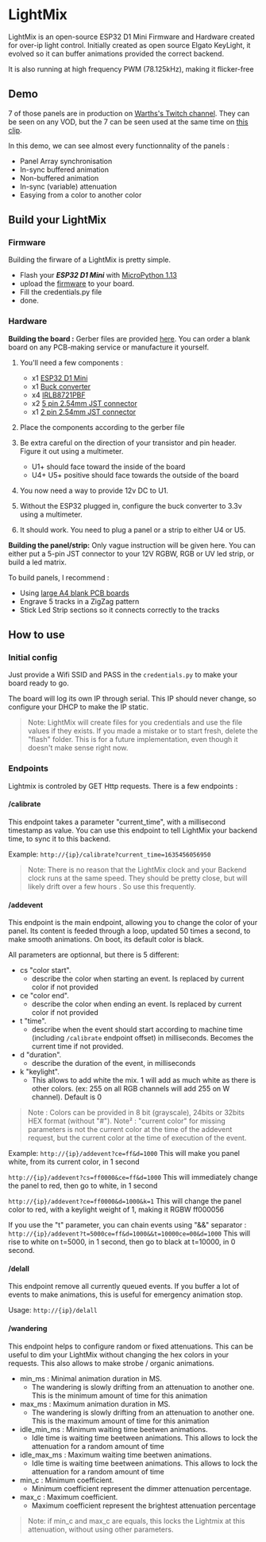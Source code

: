 # LightMix 
LightMix is an open-source ESP32 D1 Mini Firmware and Hardware created for over-ip light control. Initially created as open source Elgato KeyLight, it evolved so it can buffer animations provided the correct backend. 

It is also running at high frequency PWM (78.125kHz), making it flicker-free

## Demo
7 of those panels are in production on [Warths's Twitch channel](https://www.twitch.tv/warths). They can be seen on any VOD, but the 7 can be seen used at the same time on [this clip](https://clips.twitch.tv/WittyBrainyKittenVoteNay-GMUXylfDUYEBWy2h).

In this demo, we can see almost every functionnality of the panels : 
- Panel Array synchronisation
- In-sync buffered animation
- Non-buffered animation
- In-sync (variable) attenuation
- Easying from a color to another color


## Build your LightMix
### Firmware
Building the firware of a LightMix is pretty simple.

- Flash your ***ESP32 D1 Mini*** with [MicroPython 1.13](../misc/micropython/)
- upload the [firmware](../firmware/) to your board. 
- Fill the credentials.py file
-  done.

### Hardware
**Building the board :**
Gerber files are provided [here](../misc/pcb%20gerber/). You can order a blank board on any PCB-making service or manufacture it yourself. 

1. You'll need a few components : 
	- x1 [ESP32 D1 Mini](https://amzn.to/3GvT8Uq)
	- x1 [Buck converter](https://amzn.to/3vVKObC)
	- x4 [IRLB8721PBF](https://fr.farnell.com/infineon/irlb8721pbf/mosfet-n-ch-30v-62a-to220/dp/1740783)
	- x2 [5 pin 2.54mm JST connector](https://amzn.to/3BqkS9t)
	- x1 [2 pin 2.54mm JST connector](https://amzn.to/3BqkS9t)

2. Place the components according to the gerber file
3. Be extra careful on the direction of your transistor and pin header. Figure it out using a multimeter. 
	- U1+ should face toward the inside of the board
	- U4+ U5+ positive should face towards the outside of the board
	
4. You now need a way to provide 12v DC to U1. 
5. Without the ESP32 plugged in, configure the buck converter to 3.3v using a multimeter.
6. It should work. You need to plug a panel or a strip to either U4 or U5.


**Building the panel/strip:**
Only vague instruction will be given here. You can either put a 5-pin JST connector to your 12V RGBW, RGB or UV led strip, or build a led matrix.

To build panels, I recommend :
- Using [large A4 blank PCB boards](https://amzn.to/3mouqgY) 
- Engrave 5 tracks in a ZigZag pattern
- Stick Led Strip sections so it connects correctly to the tracks

## How to use
### Initial config
Just provide a Wifi SSID and PASS in the `credentials.py` to make your board ready to go. 

The board will log its own IP through serial. This IP should never change, so configure your DHCP to make the IP static.


> Note: LightMix will create files for you credentials and use the file values if they exists. If you made a mistake or to start fresh, delete the "flash" folder. This is for a future implementation, even though it doesn't make sense right now.

### Endpoints
Lightmix is controled by GET Http requests. There is a few endpoints :
#### /calibrate
This endpoint takes a parameter "current_time", with a millisecond timestamp as value. You can use this endpoint to tell LightMix your backend time, to sync it to this backend.

Example: 
`http://{ip}/calibrate?current_time=1635456056950`

>Note: There is no reason that the LightMix clock and your Backend clock runs at the same speed. They should be pretty close, but will likely drift over a few hours . So use this frequently.

#### /addevent
This endpoint is the main endpoint, allowing you to change the color of your panel. Its content is feeded through a loop, updated 50 times a second, to make smooth animations. On boot, its default color is black.

All parameters are optionnal, but there is 5 different:
- cs "color start". 
	- describe the color when starting an event. Is replaced by current color if not provided
- ce "color end". 
	- describe the color when ending an event. Is replaced by current color if not provided
- t "time". 
	- describe when the event should start according to machine time (including `/calibrate` endpoint offset) in milliseconds. Becomes the current time if not provided.
- d "duration". 
	- describe the duration of the event, in milliseconds
- k "keylight". 
	- This allows to add white the mix. 1 will add as much white as there is other colors. (ex: 255 on all RGB channels will add 255 on W channel). Default is 0
> Note : Colors can be provided in 8 bit (grayscale), 24bits or 32bits HEX format (without "#"). 
> Note² :  "current color" for missing parameters is not the current color at the time of the addevent request, but the current color at the time of execution of the event. 

Example: 
`http://{ip}/addevent?ce=ff&d=1000`
This will make you panel white, from its current color, in 1 second

`http://{ip}/addevent?cs=ff0000&ce=ff&d=1000`
This will immediately change the panel to red, then go to white, in 1 second

`http://{ip}/addevent?ce=ff0000&d=1000&k=1`
This will change the panel color to red, with a keylight weight of 1, making it RGBW ff000056

If you use the "t" parameter, you can chain events using "&&" separator :
`http://{ip}/addevent?t=5000ce=ff&d=1000&&t=10000ce=00&d=1000`
This will rise to white on t=5000, in 1 second, then go to black at t=10000, in 0 second.

#### /delall
This endpoint remove all currently queued events. If you buffer a lot of events to make animations, this is useful for emergency animation stop.

Usage: 
`http://{ip}/delall`

#### /wandering

This endpoint helps to configure random or fixed attenuations. This can be useful to dim your LightMix without changing the hex colors in your requests. This also allows to make strobe / organic animations.

- min_ms : Minimal animation duration in MS. 
	- The wandering is slowly drifting from an attenuation to another one. This is the minimum amount of time for this animation
- max_ms : Maximum animation duration in MS. 
	- The wandering is slowly drifting from an attenuation to another one. This is the maximum amount of time for this animation
-  idle_min_ms : Minimum waiting time beetwen animations.
	-  Idle time is waiting time beetween animations. This allows to lock the attenuation for a random amount of time
 -  idle_max_ms : Maximum waiting time beetwen animations.
	-  Idle time is waiting time beetween animations. This allows to lock the attenuation for a random amount of time
- min_c : Minimum coefficient.
	- Minimum coefficient represent the dimmer attenuation percentage. 
- max_c : Maximum coefficient.
	- Maximum coefficient represent the brightest attenuation percentage

> Note: if min_c and max_c are equals, this locks the Lightmix at this attenuation, without using other parameters.

